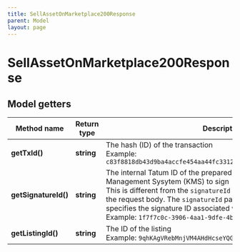 ```yaml
---
title: SellAssetOnMarketplace200Response
parent: Model
layout: page
---
```


# SellAssetOnMarketplace200Response

## Model getters

Method name | Return type | Description | Notes
------------ | ------------- | ------------- | -------------
**getTxId()** | **string** | The hash (ID) of the transaction <br>Example: `c83f8818db43d9ba4accfe454aa44fc33123d47a4f89d47b314d6748eb0e9bc9` |
**getSignatureId()** | **string** | The internal Tatum ID of the prepared transaction for Key Management Sysytem (KMS) to sign<br/>This is different from the <code>signatureId</code> parameter that you provided in the request body. The <code>signatureId</code> parameter in the request body specifies the signature ID associated with the private key in KMS. <br>Example: `1f7f7c0c-3906-4aa1-9dfe-4b67c43918f6` |
**getListingId()** | **string** | The ID of the listing <br>Example: `9qhKAgVRebMnjVM4AHdHcseYQG47Mns3U8e7dRz24kg5` |


